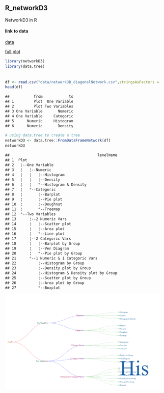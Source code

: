 R\_networkD3
------------

NetworkD3 in R

#### link to data

[data](data/network3D_diagonalNetwork.csv)

[full plot](docs/index.html)

``` r
library(networkD3)
library(data.tree)


df <- read.csv("data/network3D_diagonalNetwork.csv",stringsAsFactors = FALSE)
head(df)
```

    ##           from            to
    ## 1         Plot  One Variable
    ## 2         Plot Two Variables
    ## 3 One Variable       Numeric
    ## 4 One Variable     Categoric
    ## 5      Numeric     Histogram
    ## 6      Numeric       Density

``` r
# using data.tree to create a tree
networkD3 <- data.tree::FromDataFrameNetwork(df)
networkD3
```

    ##                                        levelName
    ## 1  Plot                                         
    ## 2   ¦--One Variable                             
    ## 3   ¦   ¦--Numeric                              
    ## 4   ¦   ¦   ¦--Histogram                        
    ## 5   ¦   ¦   ¦--Density                          
    ## 6   ¦   ¦   °--Histogram & Density              
    ## 7   ¦   °--Categoric                            
    ## 8   ¦       ¦--Barplot                          
    ## 9   ¦       ¦--Pie plot                         
    ## 10  ¦       ¦--Doughnut                         
    ## 11  ¦       °--Treemap                          
    ## 12  °--Two Variables                            
    ## 13      ¦--2 Numeric Vars                       
    ## 14      ¦   ¦--Scatter plot                     
    ## 15      ¦   ¦--Area plot                        
    ## 16      ¦   °--Line plot                        
    ## 17      ¦--2 Categoric Vars                     
    ## 18      ¦   ¦--Barplot by Group                 
    ## 19      ¦   ¦--Ven Diagram                      
    ## 20      ¦   °--Pie plot by Group                
    ## 21      °--1 Numeric & 1 Categoric Vars         
    ## 22          ¦--Histogram by Group               
    ## 23          ¦--Density plot by Group            
    ## 24          ¦--Histogram & Density plot by Group
    ## 25          ¦--Scatter plot by Group            
    ## 26          ¦--Area plot by Group               
    ## 27          °--Boxplot

![plot](plot/network3D_diagonalNetwork.png)

